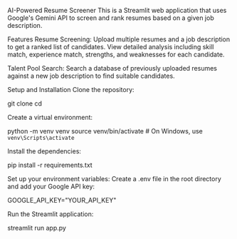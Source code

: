AI-Powered Resume Screener
This is a Streamlit web application that uses Google's Gemini API to screen and rank resumes based on a given job description.

Features
Resume Screening: Upload multiple resumes and a job description to get a ranked list of candidates. View detailed analysis including skill match, experience match, strengths, and weaknesses for each candidate.

Talent Pool Search: Search a database of previously uploaded resumes against a new job description to find suitable candidates.

Setup and Installation
Clone the repository:

git clone <your-repository-url>
cd <repository-name>

Create a virtual environment:

python -m venv venv
source venv/bin/activate  # On Windows, use `venv\Scripts\activate`

Install the dependencies:

pip install -r requirements.txt

Set up your environment variables:
Create a .env file in the root directory and add your Google API key:

GOOGLE_API_KEY="YOUR_API_KEY"

Run the Streamlit application:

streamlit run app.py
